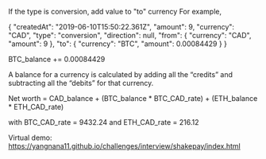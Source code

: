 If the type is conversion, add value to "to" currency
For example,

{
    "createdAt": "2019-06-10T15:50:22.361Z",
    "amount": 9,
    "currency": "CAD",
    "type": "conversion",
    "direction": null,
    "from": {
        "currency": "CAD",
        "amount": 9
    },
    "to": {
        "currency": "BTC",
        "amount": 0.00084429
    }
}

BTC_balance += 0.00084429


A balance for a currency is calculated by adding all the “credits” and subtracting all the “debits” for that currency.

Net worth = CAD_balance + (BTC_balance * BTC_CAD_rate) + (ETH_balance * ETH_CAD_rate)

with BTC_CAD_rate = 9432.24 and ETH_CAD_rate = 216.12

Virtual demo: https://yangnana11.github.io/challenges/interview/shakepay/index.html
